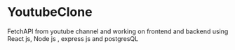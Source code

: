 # YoutubeClone
FetchAPI from youtube channel and working on frontend and backend using React js, Node js , express js and postgresQL
